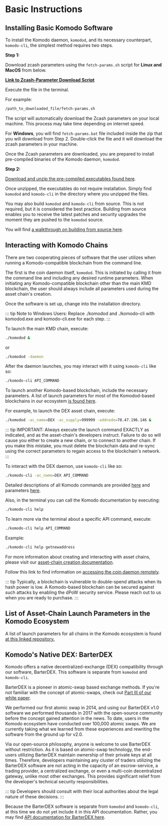# Basic Instructions

## Installing Basic Komodo Software

To install the Komodo daemon, `komodod`, and its necessary counterpart, `komodo-cli`, the simplest method requires two steps.

**Step 1:**

Download zcash parameters using the `fetch-params.sh` script for **Linux and MacOS** from below.

[<b>Link to Zcash-Parameter Download Script</b>](https://github.com/jl777/komodo/blob/master/zcutil/fetch-params.sh)

Execute the file in the terminal.

For example: 

```bash
/path_to_downloaded_file/fetch-params.sh
```

The script will automatically download the Zcash parameters on your local machine. This process may take time depending on internet speed.

For **Windows**, you will find `fetch-params.bat` file included inside the zip that you will download from Step 2. Double-click the file and it will download the zcash parameters in your machine.

Once the Zcash parameters are downloaded, you are prepared to install pre-compiled binaries of the Komodo daemon, `komodod`.

**Step 2:**

[Download and unzip the pre-compiled executables found here](https://github.com/KomodoPlatform/komodo/releases). 

Once unzipped, the executables do not require installation. Simply find `komodod` and `komodo-cli` in the directory where you unzipped the files.

You may also build `komodod` and `komodo-cli` from source. This is not required, but it is considered the best practice. Building from source enables you to receive the latest patches and security upgrades the moment they are pushed to the `komodod` source.

You will find [a walkthrough on building from source here](https://docs.komodoplatform.com/komodo/installation.html).

## Interacting with Komodo Chains

There are two cooperating pieces of software that the user utilizes when running a Komodo-compatible blockchain from the command line.

The first is the coin daemon itself, `komodod`. This is initiated by calling it from the command line and including any desired runtime parameters. When initiating any Komodo-compatible blockchain other than the main KMD blockchain, the user should always include all parameters used during the asset chain's creation.

Once the software is set up, change into the installation directory.

::: tip
  Note to Windows Users: Replace ./komodod and ./komodo-cli with komodod.exe and komodo-cli.exe for each step.
:::

To launch the main KMD chain, execute:

```bash
./komodod &
```

or

```bash
./komodod -daemon
```

After the daemon launches, you may interact with it using `komodo-cli` like so:

```bash
./komodo-cli API_COMMAND
```

To launch another Komodo-based blockchain, include the necessary parameters. A list of launch parameters for most of the Komodod-based blockchains in our ecosystem [is found here](https://github.com/jl777/komodo/blob/master/src/assetchains.old).

For example, to launch the DEX asset chain, execute:

```bash
./komodod -ac_name=DEX -ac_supply=999999 -addnode=78.47.196.146 &
```

::: tip
  IMPORTANT: Always execute the launch command EXACTLY as indicated, and as the asset-chain's developers instruct. Failure to do so will cause you either to create a new chain, or to connect to another chain. If you make this mistake, you must delete the blockchain data and re-sync using the correct parameters to regain access to the blockchain's network.
:::

To interact with the DEX daemon, use `komodo-cli` like so:

```bash
./komodo-cli -ac_name=DEX API_COMMAND
```

Detailed descriptions of all Komodo commands are provided [here](../komodo-api/address.html) and parameters [here](../installations/common-runtime-parameters.html#intro-to-parameters-and-settings).

Also, in the terminal you can call the Komodo documentation by executing:

```bash
./komodo-cli help
```

To learn more via the terminal about a specific API command, execute:

```bash
./komodo-cli help API_COMMAND
```

Example:

```bash
./komodo-cli help getnewaddress
```

For more information about creating and interacting with asset chains, please visit our [asset-chain creation documentation](../installations/creating-asset-chains.html).

Follow this link to find information on [accessing the coin daemon remotely](../installations/common-runtime-parameters.html#accessing-the-coin-daemon-remotely).

::: tip
Typically, a blockchain is vulnerable to double-spend attacks when its hash power is low. A Komodo-based blockchain can be secured against such attacks by enabling the dPoW security service. Please reach out to us when you are ready to purchase.
:::

## List of Asset-Chain Launch Parameters in the Komodo Ecosystem

A list of launch parameters for all chains in the Komodo ecosystem is found [at this linked repository.](https://github.com/jl777/komodo/blob/master/src/assetchains.old)

## Komodo's Native DEX: BarterDEX

Komodo offers a native decentralized-exchange (DEX) compatibility through our software, BarterDEX. This software is separate from `komodod` and `komodo-cli`.

BarterDEX is a pioneer in atomic-swap based exchange methods. If you're not familiar with the concept of atomic-swaps, check out [Part III of our white paper](https://komodoplatform.com/whitepaper).

We performed our first atomic swap in 2014, and using our BarterDEX v1.0 software we performed thousands in 2017 with the open-source community before the concept gained attention in the news. To date, users in the Komodo ecosystem have conducted over 100,000 atomic swaps. We are currently taking what we learned from these experiences and rewriting the software from the ground up for v2.0.

Via our open-source philosophy, anyone is welcome to use BarterDEX without restriction. As it is based on atomic-swap technology, the end-users utilizing BarterDEX maintain ownership of their private keys at all times. Therefore, developers maintaining any cluster of traders utilizing the BarterDEX software are not acting in the capacity of an escrow-service, a trading provider, a centralized exchange, or even a multi-coin decentralized gateway, unlike most other exchanges. This provides significant relief from the developer's technical security responsibilities.

::: tip
Developers should consult with their local authorities about the legal nature of these decisions.
:::

Because the BarterDEX software is separate from `komodod` and `komodo-cli`, at this time we do not yet include it in this API documentation. Rather, you may find [API documentation for BarterDEX here](https://docs.komodoplatform.com/mmV1/api/introduction.html).
